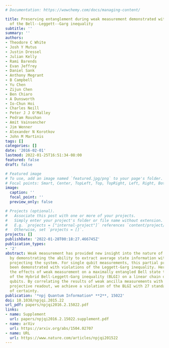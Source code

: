 ```yaml
---
# Documentation: https://wowchemy.com/docs/managing-content/

title: Preserving entanglement during weak measurement demonstrated with a violation
  of the Bell--Leggett--Garg inequality
subtitle: ''
summary: ''
authors:
- Theodore C White
- Josh Y Mutus
- Justin Dressel
- Julian Kelly
- Rami Barends
- Evan Jeffrey
- Daniel Sank
- Anthony Megrant
- B Campbell
- Yu Chen
- Zijun Chen
- Ben Chiaro
- A Dunsworth
- Io-Chun Hoi
- Charles Neill
- Peter J J O'Malley
- Pedram Roushan
- Amit Vainsencher
- Jim Wenner
- Alexander N Korotkov
- John M Martinis
tags: []
categories: []
date: '2016-02-01'
lastmod: 2022-01-25T16:51:34-08:00
featured: false
draft: false

# Featured image
# To use, add an image named `featured.jpg/png` to your page's folder.
# Focal points: Smart, Center, TopLeft, Top, TopRight, Left, Right, BottomLeft, Bottom, BottomRight.
image:
  caption: ''
  focal_point: ''
  preview_only: false

# Projects (optional).
#   Associate this post with one or more of your projects.
#   Simply enter your project's folder or file name without extension.
#   E.g. `projects = ["internal-project"]` references `content/project/deep-learning/index.md`.
#   Otherwise, set `projects = []`.
projects: []
publishDate: '2022-01-28T00:18:27.466745Z'
publication_types:
- '2'
abstract: Weak measurement has provided new insight into the nature of quantum measurement
  by demonstrating the ability to extract average state information without fully
  projecting the system. For single qubit measurements, this partial projection has
  been demonstrated with violations of the Leggett-Garg inequality. Here we investigate
  the effects of weak measurement on a maximally entangled Bell state through application
  of the Hybrid Bell-Leggett-Garg inequality (BLGI) on a linear chain of four transmon
  qubits. By correlating the results of weak ancilla measurements with subsequent
  projective readout, we achieve a violation of the BLGI with 27 standard deviations
  of certainty.
publication: '*npj Quantum Information* **2**, 15022'
doi: 10.1038/npjqi.2015.22
url_pdf: papers/npjqi2016.2.15022.pdf
links:
- name: Supplement
  url: papers/npjqi2016.2.15022.supplement.pdf
- name: arXiv
  url: https://arxiv.org/abs/1504.02707
- name: URL
  url: https://www.nature.com/articles/npjqi201522
---
```


